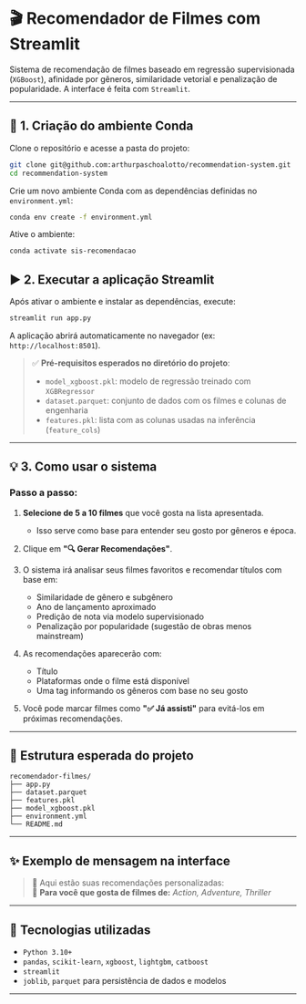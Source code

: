 # 🎬 Recomendador de Filmes com Streamlit

Sistema de recomendação de filmes baseado em regressão supervisionada (`XGBoost`), afinidade por gêneros, similaridade vetorial e penalização de popularidade. A interface é feita com `Streamlit`.

---

## 🔧 1. Criação do ambiente Conda

Clone o repositório e acesse a pasta do projeto:

```bash
git clone git@github.com:arthurpaschoalotto/recommendation-system.git
cd recommendation-system
```

Crie um novo ambiente Conda com as dependências definidas no `environment.yml`:

```bash
conda env create -f environment.yml
```

Ative o ambiente:

```bash
conda activate sis-recomendacao
```

## ▶️ 2. Executar a aplicação Streamlit

Após ativar o ambiente e instalar as dependências, execute:

```bash
streamlit run app.py
```

A aplicação abrirá automaticamente no navegador (ex: `http://localhost:8501`).

> ✅ **Pré-requisitos esperados no diretório do projeto**:
> - `model_xgboost.pkl`: modelo de regressão treinado com `XGBRegressor`
> - `dataset.parquet`: conjunto de dados com os filmes e colunas de engenharia
> - `features.pkl`: lista com as colunas usadas na inferência (`feature_cols`)

---

## 💡 3. Como usar o sistema

### Passo a passo:

1. **Selecione de 5 a 10 filmes** que você gosta na lista apresentada.
   - Isso serve como base para entender seu gosto por gêneros e época.

2. Clique em **"🔍 Gerar Recomendações"**.

3. O sistema irá analisar seus filmes favoritos e recomendar títulos com base em:
   - Similaridade de gênero e subgênero
   - Ano de lançamento aproximado
   - Predição de nota via modelo supervisionado
   - Penalização por popularidade (sugestão de obras menos mainstream)

4. As recomendações aparecerão com:
   - Título
   - Plataformas onde o filme está disponível
   - Uma tag informando os gêneros com base no seu gosto

5. Você pode marcar filmes como **"✅ Já assisti"** para evitá-los em próximas recomendações.

---

## 📁 Estrutura esperada do projeto

```
recomendador-filmes/
├── app.py
├── dataset.parquet
├── features.pkl
├── model_xgboost.pkl
├── environment.yml
└── README.md
```

---

## ✨ Exemplo de mensagem na interface

> 🎯 Aqui estão suas recomendações personalizadas:  
> 📌 **Para você que gosta de filmes de:** *Action, Adventure, Thriller*

---

## 🧪 Tecnologias utilizadas

- `Python 3.10+`
- `pandas`, `scikit-learn`, `xgboost`, `lightgbm`, `catboost`
- `streamlit`
- `joblib`, `parquet` para persistência de dados e modelos

---
